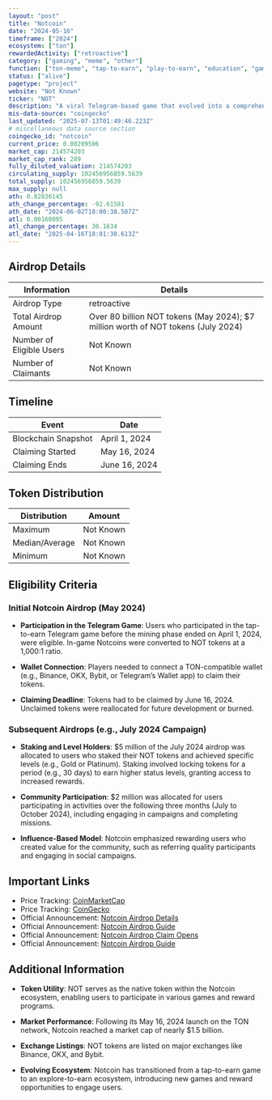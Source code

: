 ```yaml
---
layout: "post"
title: "Notcoin"
date: "2024-05-16"
timeframe: ["2024"]
ecosystem: ["ton"]
rewardedActivity: ["retroactive"]
category: ["gaming", "meme", "other"]
function: ["ton-meme", "tap-to-earn", "play-to-earn", "education", "gamefi"]
status: ["alive"]
pagetype: "project"
website: "Not Known"
ticker: "NOT"
description: "A viral Telegram-based game that evolved into a comprehensive gaming rewards platform on the TON blockchain."
mis-data-source: "coingecko"
last_updated: "2025-07-13T01:49:46.223Z"
# miscellaneous data source section
coingecko_id: "notcoin"
current_price: 0.00209506
market_cap: 214574203
market_cap_rank: 289
fully_diluted_valuation: 214574203
circulating_supply: 102456956859.5639
total_supply: 102456956859.5639
max_supply: null
ath: 0.02836145
ath_change_percentage: -92.61581
ath_date: "2024-06-02T18:00:38.587Z"
atl: 0.00160895
atl_change_percentage: 30.1634
atl_date: "2025-04-16T18:01:30.613Z"
---
```


## Airdrop Details

| Information              | Details                                                                           |
| ------------------------ | --------------------------------------------------------------------------------- |
| Airdrop Type             | retroactive                                                                       |
| Total Airdrop Amount     | Over 80 billion NOT tokens (May 2024); $7 million worth of NOT tokens (July 2024) |
| Number of Eligible Users | Not Known                                                                         |
| Number of Claimants      | Not Known                                                                         |

## Timeline

| Event               | Date          |
| ------------------- | ------------- |
| Blockchain Snapshot | April 1, 2024 |
| Claiming Started    | May 16, 2024  |
| Claiming Ends       | June 16, 2024 |

## Token Distribution

| Distribution   | Amount    |
| -------------- | --------- |
| Maximum        | Not Known |
| Median/Average | Not Known |
| Minimum        | Not Known |

## Eligibility Criteria

### Initial Notcoin Airdrop (May 2024)

- **Participation in the Telegram Game**: Users who participated in the tap-to-earn Telegram game before the mining phase ended on April 1, 2024, were eligible. In-game Notcoins were converted to NOT tokens at a 1,000:1 ratio.

- **Wallet Connection**: Players needed to connect a TON-compatible wallet (e.g., Binance, OKX, Bybit, or Telegram’s Wallet app) to claim their tokens.

- **Claiming Deadline**: Tokens had to be claimed by June 16, 2024. Unclaimed tokens were reallocated for future development or burned.

### Subsequent Airdrops (e.g., July 2024 Campaign)

- **Staking and Level Holders**: $5 million of the July 2024 airdrop was allocated to users who staked their NOT tokens and achieved specific levels (e.g., Gold or Platinum). Staking involved locking tokens for a period (e.g., 30 days) to earn higher status levels, granting access to increased rewards.

- **Community Participation**: $2 million was allocated for users participating in activities over the following three months (July to October 2024), including engaging in campaigns and completing missions.

- **Influence-Based Model**: Notcoin emphasized rewarding users who created value for the community, such as referring quality participants and engaging in social campaigns.

## Important Links

- Price Tracking: [CoinMarketCap](https://coinmarketcap.com/currencies/notcoin)
- Price Tracking: [CoinGecko](https://www.coingecko.com/en/coins/notcoin)
- Official Announcement: [Notcoin Airdrop Details](https://coinspredictions.com/notcoin-airdrop-everything-you-need-to-know/)
- Official Announcement: [Notcoin Airdrop Guide](https://bitpinas.com/learn-how-to-guides/notcoin-airdrop-guide/)
- Official Announcement: [Notcoin Airdrop Claim Opens](https://decrypt.co/230661/notcoin-airdrop-claim-opens-binance-users-stake-14-billion)
- Official Announcement: [Notcoin Airdrop Guide](https://medium.com/@pevekyka/notcoin-airdrop-tutorial-your-tokens-d1ccba58b5ab)

## Additional Information

- **Token Utility**: NOT serves as the native token within the Notcoin ecosystem, enabling users to participate in various games and reward programs.

- **Market Performance**: Following its May 16, 2024 launch on the TON network, Notcoin reached a market cap of nearly $1.5 billion.

- **Exchange Listings**: NOT tokens are listed on major exchanges like Binance, OKX, and Bybit.

- **Evolving Ecosystem**: Notcoin has transitioned from a tap-to-earn game to an explore-to-earn ecosystem, introducing new games and reward opportunities to engage users.
